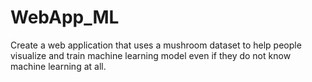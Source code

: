 # WebApp_ML
Create a web application that uses a mushroom dataset to help people visualize and train machine learning model even if they do not know machine learning at all.
